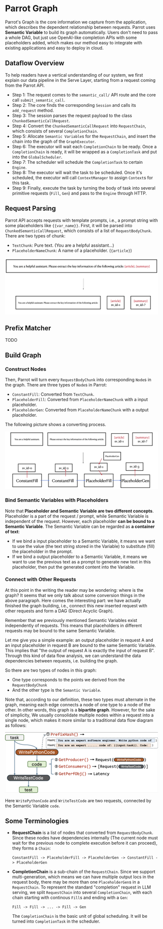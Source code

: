 # Parrot Graph

Parrot's Graph is the core information we capture from the application, which describes the dependent relationship between requests. Parrot uses **Semantic Variable** to build its graph automatically. Users don't need to pass a whole DAG, but just use OpenAI-like completion APIs with some placeholders added, which makes our method easy to integrate with existing applications and easy to deploy in cloud.


## Dataflow Overview

To help readers have a vertical understanding of our system, we first explain our data pipeline in the Serve Layer, starting from a request coming from the Parrot API.

- Step 1: The request comes to the `semantic_call/` API route and the core call `submit_semantic_call`.
- Step 2: The core finds the corresponding `Session` and calls its `add_request` method.
- Step 3: The session parses the request payload to the class `ChunkedSemanticCallRequest`.
- Step 4: Convert the `ChunkedSemanticCallRequest` into `RequestChain`, which consists of several `CompletionChain`.
- Step 5: Allocate `Semantic Variable`s for the `RequestChain`, and insert the chain into the graph of the `GraphExecutor`.
- Step 6: The executor will wait each `CompletionChain` to be ready. Once a `CompletionChain` is ready, it will be wrapped as a `CompletionTask` and put into the `GlobalScheduler`.
- Step 7: The scheduler will schedule the `CompletionTask` to certain `Engine`.
- Step 8: The executor will wait the task to be scheduled. Once it's scheduled, the executor will call `ContextManager` to assign `Context`s for this task.
- Step 9: Finally, execute the task by turning the body of task into several primitive requests (`Fill`, `Gen`) and pass to the `Engine` through HTTP.


## Request Parsing

Parrot API accepts requests with template prompts, i.e., a prompt string with some placeholders like `{{var_name}}`. First, it will be parsed into `ChunkedSemanticCallRequest`, which consists of a list of `RequestBodyChunk`. There are two types of chunk:
- `TextChunk`: Pure text. (You are a helpful assistant...)
- `PlaceholderNameChunk`: A name of a placeholder. (`{article}`) 

![](../../images/request_parse_example.png)

## Prefix Matcher

TODO

## Build Graph

### Construct Nodes

Then, Parrot will turn every `RequestBodyChunk` into corresponding `Node`s in the graph. There are three types of `Node`s in Parrot:
- `ConstantFill`: Converted from `TextChunk`.
- `PlaceholderFill`: Converted from `PlaceholderNameChunk` with a input placeholder.
- `PlaceholderGen`: Converted from `PlaceholderNameChunk` with a output placeholder.

The following picture shows a converting process.

![](../../images/graph_building1.png)

### Bind Semantic Variables with Placeholders

Note that **Placeholder and Semantic Variable are two different concepts**. Placeholder is a part of the request / prompt, while Semantic Variable is independent of the request. However, each placeholder **can be bound to a Semantic Variable**. The Semantic Variable can be regarded as **a container of text**:
- If we bind a input placeholder to a Semantic Variable, it means we want to use the value (the text string stored in the Variable) to substitute (fill) the placeholder in the prompt.
- If we bind a output placeholder to a Semantic Variable, it means we want to use the previous text as a prompt to generate new text in this placeholder, then put the generated content into the Variable.

### Connect with Other Requests

At this point in the writing the reader may be wondering: where is the graph? It seems that we only talk about some conversion things in the above paragraph. Here comes the interesting part: we have actually finished the graph building, i.e., connect this new inserted request with other requests and form a DAG (Direct Acyclic Graph).

Remember that we previously mentioned Semantic Variables exist independently of requests. This means that placeholders in different requests may be bound to the same Semantic Variable.

Let me give you a simple example: an output placeholder in request A and an input placeholder in request B are bound to the same Semantic Variable. This implies that "the output of request A is exactly the input of request B". Through this kind of data flow analysis, we can understand the data dependencies between requests, i.e. building the graph.

So there are two types of nodes in this graph:
- One type corresponds to the points we derived from the `RequestBodyChunk`
- And the other type is the `Semantic Variable`.

Note that, according to our definition, these two types must alternate in the graph, meaning each edge connects a node of one type to a node of the other. In other words, this graph is a **bipartite graph**. However, for the sake of simplicity, We usually consolidate multiple nodes within a request into a single node, which makes it more similar to a traditional data flow diagram as follows:

![](../../images/paper_sv_primitives.png)

Here `WritePythonCode` and `WriteTestCode` are two requests, connected by the Semantic Variable `code`.

## Some Terminologies

- **RequestChain** is a list of nodes that converted from `RequestBodyChunk`. Since these nodes have dependencies internally (The current node must wait for the previous node to complete execution before it can proceed), they forms a `Chain`:
    ```
    ConstantFill -> PlaceholderFill -> PlaceholderGen -> ConstantFill -> PlaceholderGen
    ```
- **CompletionChain** is a sub-chain of the `RequestChain`. Since we support multi-generation, which means we can have multiple output locs in the request body, there may be more than one `PlaceholderGen`s in a `RequestChain`. To represent the standard "completion" request in LLM serving, we split `RequestChain` into several `CompletionChain`, with each chain starting with continous `Fill`s and ending with a `Gen`:
    ```
    Fill -> Fill -> ... -> Fill -> Gen
    ```
    The `CompletionChain` is the basic unit of global scheduling. It will be turned into `CompletionTask` in the scheduler.